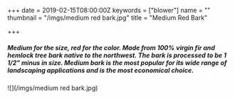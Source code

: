+++
date = 2019-02-15T08:00:00Z
keywords = ["blower"]
name = ""
thumbnail = "/imgs/medium red bark.jpg"
title = "Medium Red Bark"

+++
##### Medium for the size, red for the color. Made from 100% virgin fir and hemlock tree bark native to the northwest. The bark is processed to be 1 1/2" minus in size.  Medium bark is the most popular for its wide range of landscaping applications and is the most economical choice.

![](/imgs/medium red bark.jpg)